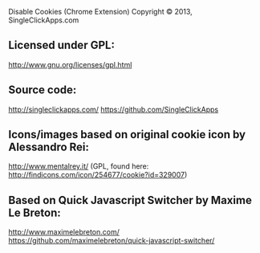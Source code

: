 Disable Cookies (Chrome Extension)
Copyright © 2013, SingleClickApps.com

## Licensed under GPL:
http://www.gnu.org/licenses/gpl.html

## Source code:
http://singleclickapps.com/
https://github.com/SingleClickApps

## Icons/images based on original cookie icon by Alessandro Rei:
http://www.mentalrey.it/
(GPL, found here: http://findicons.com/icon/254677/cookie?id=329007)

## Based on Quick Javascript Switcher by Maxime Le Breton:
http://www.maximelebreton.com/
https://github.com/maximelebreton/quick-javascript-switcher/

